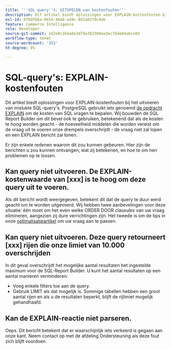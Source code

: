 ```yaml
---
title: '''SQL query''s: UITSPELEN van kostenfouten'''
description: Dit artikel biedt oplossingen voor EXPLAIN-kostenfouten bij het uitvoeren van mislukte SQL-query's. PostgreSQL gebruikt iets genoemd [het bevel EXPLAIN] (https://www.postgresql.org/docs/9.5/static/using-explain.html) om de kosten van SQL vragen te bepalen. Wij bouwden de SQL Report Builder om dit bevel ook te gebruiken, betekenend dat als de kosten te hoog worden geacht - de hoeveelheid middelen die worden vereist om de vraag uit te voeren onze drempels overschrijdt - de vraag niet zal lopen en een EXPLAIN bericht zal tonen.
exl-id: 6f6df66a-665e-46a8-ad4c-842a0270c4eb
feature: Commerce Intelligence
role: Developer
source-git-commit: 1d2e0c1b4a8e3d79a362500ee3ec7bde84a6ce0d
workflow-type: tm+mt
source-wordcount: '353'
ht-degree: 0%

---
```


# SQL-query&#39;s: EXPLAIN-kostenfouten

Dit artikel biedt oplossingen voor EXPLAIN-kostenfouten bij het uitvoeren van mislukte SQL-query&#39;s. PostgreSQL gebruikt iets genoemd [de opdracht EXPLAIN](https://www.postgresql.org/docs/9.5/static/using-explain.html) om de kosten van SQL vragen te bepalen. Wij bouwden de SQL Report Builder om dit bevel ook te gebruiken, betekenend dat als de kosten te hoog worden geacht - de hoeveelheid middelen die worden vereist om de vraag uit te voeren onze drempels overschrijdt - de vraag niet zal lopen en een EXPLAIN bericht zal tonen.

Er zijn enkele redenen waarom dit zou kunnen gebeuren. Hier zijn de berichten u zou kunnen ontvangen, wat zij betekenen, en hoe te om hen problemen op te lossen.

## Kan query niet uitvoeren. De EXPLAIN-kostenwaarde van \[xxx\] is te hoog om deze query uit te voeren.

Als dit bericht wordt weergegeven, betekent dit dat de query te duur werd geacht om te worden uitgevoerd. Wij hebben twee aanbevelingen voor deze situatie: één moet om het even welke ORDER DOOR clausules van uw vraag elimineren, aangezien zij dure verrichtingen zijn. Het tweede is om de tips in onze [optimalisatieartikel](https://experienceleague.adobe.com/docs/commerce-business-intelligence/mbi/best-practices/data/optimizing-your-sql-queries.html) om uw vraag aan te passen.

## Kan query niet uitvoeren. Deze query retourneert \[xxx\] rijen die onze limiet van 10.000 overschrijden

In dit geval overschrijdt het mogelijke aantal resultaten het ingestelde maximum voor de SQL-Report Builder. U kunt het aantal resultaten op een aantal manieren verminderen:

* Voeg enkele filters toe aan de query.
* Gebruik LIMIT als dat mogelijk is. Sommige tabellen hebben een groot aantal rijen en als u de resultaten beperkt, blijft de rijlimiet mogelijk gehandhaafd.

## Kan de EXPLAIN-reactie niet parseren.

Oeps. Dit bericht betekent dat er waarschijnlijk iets verkeerd is gegaan aan onze kant. Neem contact op met de afdeling Ondersteuning als deze fout zich blijft voordoen.
